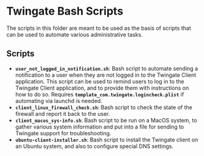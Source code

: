 # Twingate Bash Scripts

The scripts in this folder are meant to be used as the basis of scripts that can be used to automate various administrative tasks.

## Scripts

- **`user_not_logged_in_notification.sh`**: Bash script to automate sending a notification to a user when they are not logged in to the Twingate Client application. This script can be used to remind users to log in to the Twingate Client application, and to provide them with instructions on how to do so. Requires **`template_com.twingate.logincheck.plist`** if automating via launchd is needed.
- **`client_linux_firewall_check.sh`**: Bash script to check the state of the firewall and report it back to the user.
- **`client_macos_sys-info.sh`**: Bash script to be run on a MacOS system, to gather various system information and put into a file for sending to Twingate support for troubleshooting.
- **`ubuntu-client-installer.sh`**: Bash script to install the Twingate client on an Ubuntu system, and also to configure special DNS settings.
